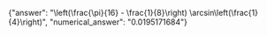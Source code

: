 {"answer": "\\left(\\frac{\\pi}{16} - \\frac{1}{8}\\right) \\arcsin\\left(\\frac{1}{4}\\right)", "numerical_answer": "0.0195171684"}